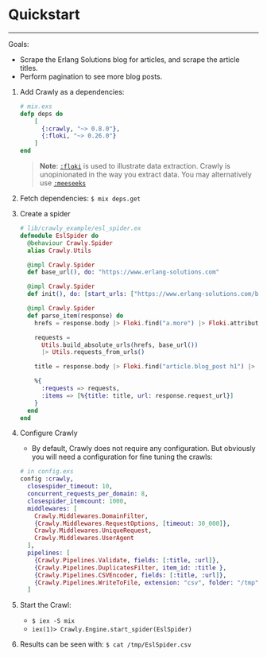 # Quickstart

---

Goals:

- Scrape the Erlang Solutions blog for articles, and scrape the article titles.
- Perform pagination to see more blog posts.

1. Add Crawly as a dependencies:
   ```elixir
   # mix.exs
   defp deps do
       [
         {:crawly, "~> 0.8.0"},
         {:floki, "~> 0.26.0"}
       ]
   end
   ```
   > **Note**: [`:floki`](https://github.com/philss/floki) is used to illustrate data extraction. Crawly is unopinionated in the way you extract data. You may alternatively use [`:meeseeks`](https://github.com/mischov/meeseeks)
2. Fetch dependencies: `$ mix deps.get`
3. Create a spider

   ```elixir
   # lib/crawly_example/esl_spider.ex
   defmodule EslSpider do
     @behaviour Crawly.Spider
     alias Crawly.Utils

     @impl Crawly.Spider
     def base_url(), do: "https://www.erlang-solutions.com"

     @impl Crawly.Spider
     def init(), do: [start_urls: ["https://www.erlang-solutions.com/blog.html"]]

     @impl Crawly.Spider
     def parse_item(response) do
       hrefs = response.body |> Floki.find("a.more") |> Floki.attribute("href")

       requests =
         Utils.build_absolute_urls(hrefs, base_url())
         |> Utils.requests_from_urls()

       title = response.body |> Floki.find("article.blog_post h1") |> Floki.text()

       %{
         :requests => requests,
         :items => [%{title: title, url: response.request_url}]
       }
     end
   end
   ```

4. Configure Crawly
   - By default, Crawly does not require any configuration. But obviously you will need a configuration for fine tuning the crawls:
   ```elixir
   # in config.exs
   config :crawly,
     closespider_timeout: 10,
     concurrent_requests_per_domain: 8,
     closespider_itemcount: 1000,
     middlewares: [
       Crawly.Middlewares.DomainFilter,
       {Crawly.Middlewares.RequestOptions, [timeout: 30_000]},
       Crawly.Middlewares.UniqueRequest,
       Crawly.Middlewares.UserAgent
     ],
     pipelines: [
       {Crawly.Pipelines.Validate, fields: [:title, :url]},
       {Crawly.Pipelines.DuplicatesFilter, item_id: :title },
       {Crawly.Pipelines.CSVEncoder, fields: [:title, :url]},
       {Crawly.Pipelines.WriteToFile, extension: "csv", folder: "/tmp" }
     ]
   ```
5. Start the Crawl:
   - `$ iex -S mix`
   - `iex(1)> Crawly.Engine.start_spider(EslSpider)`
6. Results can be seen with: `$ cat /tmp/EslSpider.csv`
